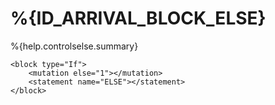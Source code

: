 # %{ID_ARRIVAL_BLOCK_ELSE}

%{help.controlselse.summary}

```
<block type="If">
    <mutation else="1"></mutation>
    <statement name="ELSE"></statement>
</block>
```